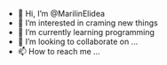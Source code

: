 - 👋 Hi, I’m @MarilinElidea
- 👀 I’m interested in craming new things
- 🌱 I’m currently learning programming
- 💞️ I’m looking to collaborate on ...
- 📫 How to reach me ...

<!---
MarilinElidea/MarilinElidea is a ✨ special ✨ repository because its `README.md` (this file) appears on your GitHub profile.
You can click the Preview link to take a look at your changes.
--->
